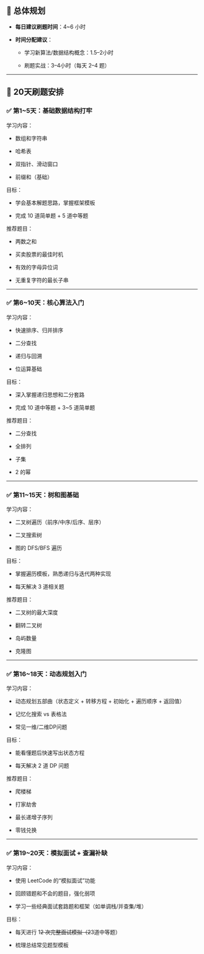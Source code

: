 
## 🧭 总体规划

- **每日建议刷题时间**：4~6 小时
    
- **时间分配建议**：
    
    - 学习新算法/数据结构概念：1.5–2小时
        
    - 刷题实战：3–4小时（每天 2–4 题）
        

---

## 📅 20天刷题安排

### ✅ 第1~5天：基础数据结构打牢

学习内容：

- 数组和字符串
    
- 哈希表
    
- 双指针、滑动窗口
    
- 前缀和（基础）
    

目标：

- 学会基本解题思路，掌握框架模板
    
- 完成 10 道简单题 + 5 道中等题
    

推荐题目：

- 两数之和
    
- 买卖股票的最佳时机
    
- 有效的字母异位词
    
- 无重复字符的最长子串
    

---

### ✅ 第6~10天：核心算法入门

学习内容：

- 快速排序、归并排序
    
- 二分查找
    
- 递归与回溯
    
- 位运算基础
    

目标：

- 深入掌握递归思想和二分套路
    
- 完成 10 道中等题 + 3~5 道简单题
    

推荐题目：

- 二分查找
    
- 全排列
    
- 子集
    
- 2 的幂
    

---

### ✅ 第11~15天：树和图基础

学习内容：

- 二叉树遍历（前序/中序/后序、层序）
    
- 二叉搜索树
    
- 图的 DFS/BFS 遍历
    

目标：

- 掌握遍历模板，熟悉递归与迭代两种实现
    
- 每天解决 3 道相关题
    

推荐题目：

- 二叉树的最大深度
    
- 翻转二叉树
    
- 岛屿数量
    
- 克隆图
    

---

### ✅ 第16~18天：动态规划入门

学习内容：

- 动态规划五部曲（状态定义 + 转移方程 + 初始化 + 遍历顺序 + 返回值）
    
- 记忆化搜索 vs 表格法
    
- 常见一维/二维DP问题
    

目标：

- 能看懂题后快速写出状态方程
    
- 每天解决 2 道 DP 问题
    

推荐题目：

- 爬楼梯
    
- 打家劫舍
    
- 最长递增子序列
    
- 零钱兑换
    

---

### ✅ 第19~20天：模拟面试 + 查漏补缺

学习内容：

- 使用 LeetCode 的“模拟面试”功能
    
- 回顾错题和不会的题目，强化弱项
    
- 学习一些经典面试套路题和框架（如单调栈/并查集/堆）
    

目标：

- 每天进行 1~~2 次完整面试模拟（2~~3道中等题）
    
- 梳理总结常见题型模板